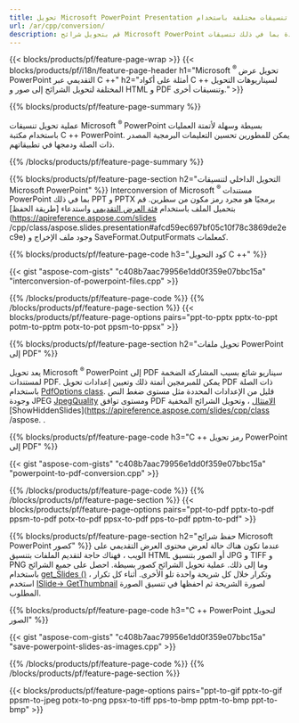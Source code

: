 ```yaml
---
title: تحويل Microsoft PowerPoint Presentation إلى تنسيقات مختلفة باستخدام C ++
url: /ar/cpp/conversion/
description: قم بتحويل شرائح Microsoft PowerPoint إلى ملفات متعددة بما في ذلك تنسيقات HTML و PDF والصور داخل التطبيقات المستندة إلى C ++.
---
```


{{< blocks/products/pf/feature-page-wrap >}}
{{< blocks/products/pf/i18n/feature-page-header h1="Microsoft <sup> ® </sup> تحويل عرض PowerPoint التقديمي عبر C ++" h2="أمثلة على أكواد C ++ لسيناريوهات التحويل المختلفة لتحويل الشرائح إلى صور و HTML و PDF وتنسيقات أخرى." >}}

{{% blocks/products/pf/feature-page-summary %}}

عملية تحويل تنسيقات Microsoft <sup> ® </sup> PowerPoint بسيطة وسهلة لأتمتة العمليات باستخدام مكتبة C ++ PowerPoint. يمكن للمطورين تحسين التعليمات البرمجية المصدر ذات الصلة ودمجها في تطبيقاتهم. 

{{% /blocks/products/pf/feature-page-summary  %}}

{{% blocks/products/pf/feature-page-section  h2="التحويل الداخلي لتنسيقات Microsoft PowerPoint" %}}
Interconversion of Microsoft <sup> ® </sup> مستندات PowerPoint بما في ذلك PPT و PPTX برمجيًا هو مجرد رمز مكون من سطرين. قم بتحميل الملف باستخدام [فئة العرض التقديمي](https://apireference.aspose.com/slides/cpp/class/aspose.slides.presentation) واستدعاء [طريقة الحفظ](https://apireference.aspose.com/slides /cpp/class/aspose.slides.presentation#afcd59ec697bf05c10f78c3869de2ec9e) وجود ملف الإخراج و SaveFormat.OutputFormats كمعلمات.

{{% blocks/products/pf/feature-page-code h3="كود التحويل C ++" %}}

{{< gist "aspose-com-gists" "c408b7aac79956e1dd0f359e07bbc15a" "interconversion-of-powerpoint-files.cpp" >}}


{{% /blocks/products/pf/feature-page-code  %}}
{{% /blocks/products/pf/feature-page-section %}}
{{< blocks/products/pf/feature-page-options pairs="ppt-to-pptx pptx-to-ppt potm-to-pptm potx-to-pot ppsm-to-ppsx" >}}


{{% blocks/products/pf/feature-page-section  h2="تحويل ملفات PowerPoint إلى PDF" %}}

يعد تحويل Microsoft <sup> ® </sup> PowerPoint إلى PDF سيناريو شائع بسبب المشاركة الضخمة لمستندات PDF. يمكن للمبرمجين أتمتة ذلك وتعيين إعدادات تحويل PDF ذات الصلة باستخدام [PdfOptions class](https://apireference.aspose.com/slides/cpp/class/aspose.slides.export.pdf_options). قليل من الإعدادات المحددة مثل مستوى ضغط النص وجودة JPEG [JpegQuality](https://apireference.aspose.com/slides/cpp/class/aspose.slides.export.pdf_options#a6bbf3bd303430757aa85ac9e3d184861) ومستوى توافق PDF [الامتثال](https://apireference.aspose.com/slides/cpp/class/aspose.slides.export.pdf_options#aa9dfc92dd22455248ac171c24876cb8f) ، وتحويل الشرائح المخفية [ShowHiddenSlides](https://apireference.aspose.com/slides/cpp/class /aspose. .

{{% blocks/products/pf/feature-page-code h3="C ++ رمز تحويل PowerPoint إلى PDF" %}}

{{< gist "aspose-com-gists" "c408b7aac79956e1dd0f359e07bbc15a" "powerpoint-to-pdf-conversion.cpp" >}}

{{% /blocks/products/pf/feature-page-code  %}}
{{% /blocks/products/pf/feature-page-section %}}
{{< blocks/products/pf/feature-page-options pairs="ppt-to-pdf pptx-to-pdf ppsm-to-pdf potx-to-pdf ppsx-to-pdf pps-to-pdf pptm-to-pdf" >}}


{{% blocks/products/pf/feature-page-section  h2="حفظ شرائح Microsoft PowerPoint كصور" %}}
عندما تكون هناك حالة لعرض محتوى العرض التقديمي على الويب ، فهناك حاجة لتقديم الملفات بتنسيق HTML أو الصور بتنسيق JPG و TIFF و PNG وما إلى ذلك. عملية تحويل الشرائح كصور بسيطة. احصل على جميع الشرائح باستخدام [get_Slides ()](https://apireference.aspose.com/slides/cpp/class/aspose.slides.presentation#a9981b38f5a01d9fa5482f05b0a75974c) وتكرار خلال كل شريحة واحدة تلو الأخرى. أثناء كل تكرار ، استخدم [ISlide-> GetThumbnail](https://apireference.aspose.com/slides/cpp/class/aspose.slides.i_slide#a7bd377d403ff886232df21351c1fe783) لصورة الشريحة ثم احفظها في تنسيق الصورة المطلوب. 

{{% blocks/products/pf/feature-page-code h3="C ++ PowerPoint لتحويل الصور" %}}

{{< gist "aspose-com-gists" "c408b7aac79956e1dd0f359e07bbc15a" "save-powerpoint-slides-as-images.cpp" >}}

{{% /blocks/products/pf/feature-page-code %}}
{{% /blocks/products/pf/feature-page-section %}}

{{< blocks/products/pf/feature-page-options pairs="ppt-to-gif pptx-to-gif ppsm-to-jpeg potx-to-png ppsx-to-tiff pps-to-bmp pptm-to-bmp ppt-to-bmp" >}}
